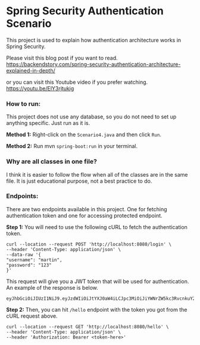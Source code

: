# Spring Security Authentication Scenario

This project is used to explain how authentication architecture works in Spring Security.

Please visit this blog post if you want to read.
https://backendstory.com/spring-security-authentication-architecture-explained-in-depth/

or you can visit this Youtube video if you prefer watching.
https://youtu.be/ElY3rjtukig

### How to run:
This project does not use any database, so you do not need to set up anything specific. Just run as it is.

**Method 1:** Right-click on the `Scenario4.java` and then click `Run`.

**Method 2:** Run mvn `spring-boot:run` in your terminal.

### Why are all classes in one file?
I think it is easier to follow the flow when all of the classes are in the same file. It is just educational purpose, not a best practice to do.

### Endpoints:
There are two endpoints available in this project. One for fetching authentication token and one for accessing protected endpoint.

**Step 1:** You will need to use the following cURL to fetch the authentication token.
```console
curl --location --request POST 'http://localhost:8080/login' \
--header 'Content-Type: application/json' \
--data-raw '{
"username": "martin",
"password": "123"
}'
```

This request will give you a JWT token that will be used for authentication. An example of the response is below.
```console
eyJhbGciOiJIUzI1NiJ9.eyJzdWIiOiJtYXJ0aW4iLCJpc3MiOiJiYWNrZW5kc3RvcnkuY29tIiwiaWF0IjoxNjYxNjcxNTM2LCJleHAiOjE2NjE2NzE1OTZ9.BKRX9eGNzfbqNJ6yNgZjgC6x2Y7aVcZyWM48bsxB9aE
```

**Step 2:** Then, you can hit `/hello` endpoint with the token you got from the cURL request above.
```console
curl --location --request GET 'http://localhost:8080/hello' \
--header 'Content-Type: application/json' \
--header 'Authorization: Bearer <token-here>'
```

